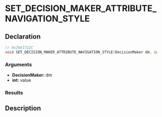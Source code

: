 # SET_DECISION_MAKER_ATTRIBUTE_NAVIGATION_STYLE

## Declaration
```cpp
// 0x26A1722C
void SET_DECISION_MAKER_ATTRIBUTE_NAVIGATION_STYLE(DecisionMaker dm, int value);
```

### Arguments
- **DecisionMaker:** dm
- **int:** value

### Results

## Description
